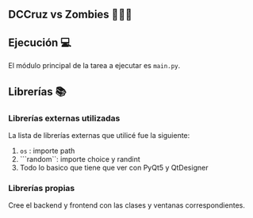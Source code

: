 ## DCCruz vs Zombies :zombie::seedling::sunflower:

## Ejecución :computer:
El módulo principal de la tarea a ejecutar es  ```main.py```.

## Librerías :books:
### Librerías externas utilizadas
La lista de librerías externas que utilicé fue la siguiente:

1. ```os``` : importe path
2. ```random``: importe choice y randint
3. Todo lo basico que tiene que ver con PyQt5 y QtDesigner 

### Librerías propias
Cree el backend y frontend con las clases y ventanas correspondientes.